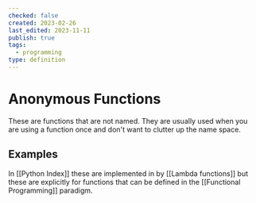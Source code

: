 ```yaml
---
checked: false
created: 2023-02-26
last_edited: 2023-11-11
publish: true
tags:
  - programming
type: definition
---
```

# Anonymous Functions
These are functions that are not named. They are usually used when you are using a function once and don't want to clutter up the name space.

## Examples
In [[Python Index]] these are implemented in by [[Lambda functions]] but these are explicitly for functions that can be defined in the [[Functional Programming]] paradigm.
